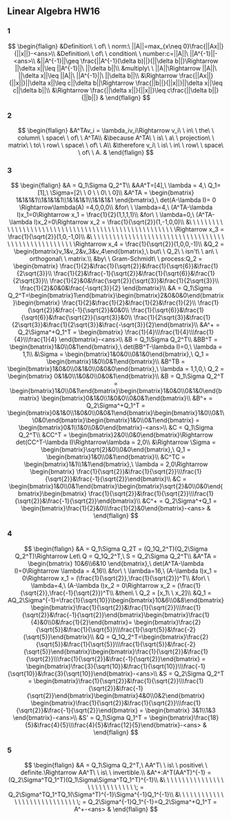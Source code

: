 ## Linear Algebra HW16

### 1

$$
\begin{flalign}
&Definition\ \ of\ \ norm:\ ||A||=max_{x\neq 0}\frac{||Ax||}{||x||}-<ans>\\
&Definition\ \ of\ \ condition\ \ number:c=||A||\ ||A^{-1}||-<ans>\\
&||A^{-1}||\geq \frac{||A^{-1}(\delta b)||}{||\delta b||}\Rightarrow ||\delta x||\leq ||A^{-1}||\ ||\delta b||\\
&multiply\ \ ||A||\Rightarrow ||A||\ ||\delta x||\leq ||A||\ ||A^{-1}||\ ||\delta b||\\
&\Rightarrow \frac{||Ax||}{||x||}||\delta x||\leq c||\delta b||\Rightarrow \frac{||b||}{||x||}||\delta x||\leq c||\delta b||\\
&\Rightarrow \frac{||\delta x||}{||x||}\leq c\frac{||\delta b||}{||b||}
&
\end{flalign}
$$

### 2

$$
\begin{flalign}
&A^TAv_i = \lambda_iv_i\Rightarrow v_i\ \ in\ \ the\ \ column\ \ space\ \ of\ \ A^TA\\
&\because A^TA\ \ is\ \ a\ \ projection\ \ matrix\ \ to\ \ row\ \ space\ \ of\ \ A\\
&\therefore v_i\ \ is\ \ in\ \ row\ \ space\ \ of\ \ A.
&
\end{flalign}
$$

### 3

$$
\begin{flalign}
&A = Q_1\Sigma Q_2^T\\
&AA^T=[4],\ \lambda = 4,\ Q_1=[1],\ \Sigma=[2\ \ 0 \ \ 0\ \ 0]\\
&A^TA = \begin{bmatrix}
1&1&1&1\\1&1&1&1\\1&1&1&1\\1&1&1&1
\end{bmatrix},\ det(A-\lambda I)= 0 \Rightarrow\lambda(A) =4,0,0,0\\
&for\ \ \lambda=4,\ (A^TA-\lambda I)x_1=0\Rightarrow x_1 = \frac{1}{2}(1,1,1,1)\\
&for\ \ \lambda=0,\ (A^TA-\lambda I)x_2=0\Rightarrow x_2 = \frac{1}{\sqrt{2}}(1,-1,0,0)\\
&\ \ \ \ \ \ \ \ \ \ \ \ \ \ \ \ \ \ \ \ \ \ \ \ \ \ \ \ \ \ \ \ \ \ \ \ \ \ \ \ \ \ \ \ \ \ \ \ \ \ \ \ \Rightarrow x_3 = \frac{1}{\sqrt{2}}(1,0,-1,0)\\
&\ \ \ \ \ \ \ \ \ \ \ \ \ \ \ \ \ \ \ \ \ \ \ \ \ \ \ \ \ \ \ \ \ \ \ \ \ \ \ \ \ \ \ \ \ \ \ \ \ \ \ \ \Rightarrow x_4 = \frac{1}{\sqrt{2}}(1,0,0,-1)\\
&Q_2 = \begin{bmatrix}v_1&v_2&v_3&v_4\end{bmatrix},\ but\ \ Q_2\ \ isn't\ \ an\ \ orthogonal\ \ matrix.\\
&by\ \ Gram-Schmidt\ \ process:Q_2 = \begin{bmatrix}
\frac{1}{2}&\frac{1}{\sqrt{2}}&\frac{1}{\sqrt{6}}&\frac{1}{2\sqrt{3}}\\
\frac{1}{2}&\frac{-1}{\sqrt{2}}&\frac{1}{\sqrt{6}}&\frac{1}{2\sqrt{3}}\\
\frac{1}{2}&0&\frac{\sqrt{2}}{\sqrt{3}}&\frac{1}{2\sqrt{3}}\\
\frac{1}{2}&0&0&\frac{-\sqrt{3}}{2}
\end{bmatrix}\\
&A = Q_1\Sigma Q_2^T=\begin{bmatrix}1\end{bmatrix}\begin{bmatrix}2&0&0&0\end{bmatrix}\begin{bmatrix}
\frac{1}{2}&\frac{1}{2}&\frac{1}{2}&\frac{1}{2}\\
\frac{1}{\sqrt{2}}&\frac{-1}{\sqrt{2}}&0&0\\
\frac{1}{\sqrt{6}}&\frac{1}{\sqrt{6}}&\frac{\sqrt{2}}{\sqrt{3}}&0\\
\frac{1}{2\sqrt{3}}&\frac{1}{2\sqrt{3}}&\frac{1}{2\sqrt{3}}&\frac{-\sqrt{3}}{2}\end{bmatrix}\\
&A^+ = Q_2\Sigma^+Q_1^T = \begin{bmatrix}
\frac{1}{4}\\\frac{1}{4}\\\frac{1}{4}\\\frac{1}{4}
\end{bmatrix}-<ans>\\
&B = Q_1\Sigma Q_2^T\\
&BB^T = \begin{bmatrix}1&0\\0&1\end{bmatrix},\ det(BB^T-\lambda I)=0,\ \lambda = 1,1\\
&\Sigma = \begin{bmatrix}1&0&0\\0&1&0\end{bmatrix},\ Q_1 = \begin{bmatrix}1&0\\0&1\end{bmatrix}\\
&B^TB = \begin{bmatrix}1&0&0\\0&1&0\\0&0&0\end{bmatrix},\ \lambda = 1,1,0,\ Q_2 = \begin{bmatrix}
0&1&0\\1&0&0\\0&0&1\end{bmatrix}\\
&B = Q_1\Sigma Q_2^T = \begin{bmatrix}1&0\\0&1\end{bmatrix}\begin{bmatrix}1&0&0\\0&1&0\end{bmatrix}
\begin{bmatrix}0&1&0\\1&0&0\\0&0&1\end{bmatrix}\\
&B^+ = Q_2\Sigma^+Q_1^T = \begin{bmatrix}0&1&0\\1&0&0\\0&0&1\end{bmatrix}\begin{bmatrix}1&0\\0&1\\0&0\end{bmatrix}\begin{bmatrix}1&0\\0&1\end{bmatrix} = \begin{bmatrix}0&1\\1&0\\0&0\end{bmatrix}-<ans>\\
&C = Q_1\Sigma Q_2^T\\
&CC^T = \begin{bmatrix}2&0\\0&0\end{bmatrix}\Rightarrow det(CC^T-\lambda I)\Rightarrow\lambda = 2,0\\
&\Rightarrow \Sigma = \begin{bmatrix}\sqrt{2}&0\\0&0\end{bmatrix},\ Q_1 = \begin{bmatrix}1&0\\0&1\end{bmatrix}\\
&C^TC = \begin{bmatrix}1&1\\1&1\end{bmatrix},\ \lambda = 2,0\Rightarrow \begin{bmatrix}
\frac{1}{\sqrt{2}}&\frac{1}{\sqrt{2}}\\\frac{1}{\sqrt{2}}&\frac{-1}{\sqrt{2}}\end{bmatrix}\\
&C = \begin{bmatrix}1&0\\0&1\end{bmatrix}\begin{bmatrix}\sqrt{2}&0\\0&0\end{bmatrix}\begin{bmatrix}
\frac{1}{\sqrt{2}}&\frac{1}{\sqrt{2}}\\\frac{1}{\sqrt{2}}&\frac{-1}{\sqrt{2}}\end{bmatrix}\\
&C^+ = Q_2\Sigma^+Q_1 = \begin{bmatrix}\frac{1}{2}&0\\\frac{1}{2}&0\end{bmatrix}-<ans>
&
\end{flalign}
$$

### 4

$$
\begin{flalign}
&A = Q_1\Sigma Q_2T = (Q_1Q_2^T)(Q_2\Sigma Q_2^T)\Rightarrow Let\ Q = Q_1Q_2^T,\ S = Q_2\Sigma Q_2^T\\
&A^TA = \begin{bmatrix}
10&6\\6&10
\end{bmatrix},\ det(A^TA-\lambda I)=0\Rightarrow \lambda = 4,16\\
&for\ \ \lambda=16,\ (A-\lambda I)x_1 = 0\Rightarrow x_1 = (\frac{1}{\sqrt{2}},\frac{1}{\sqrt{2}})^T\\
&for\ \ \lambda=4,\ (A-\lambda I)x_2 = 0\Rightarrow x_2 = (\frac{1}{\sqrt{2}},\frac{-1}{\sqrt{2}})^T\\
&then\ \ Q_2 = [x_1\ \ x_2]\\
&Q_1 = AQ_2\Sigma^{-1}=\frac{1}{\sqrt{10}}\begin{bmatrix}10&6\\0&8\end{bmatrix}
\begin{bmatrix}\frac{1}{\sqrt{2}}&\frac{1}{\sqrt{2}}\\\frac{1}{\sqrt{2}}&\frac{-1}{\sqrt{2}}\end{bmatrix}\begin{bmatrix}\frac{1}{4}&0\\0&\frac{1}{2}\end{bmatrix}=
\begin{bmatrix}\frac{2}{\sqrt{5}}&\frac{1}{\sqrt{5}}\\\frac{1}{\sqrt{5}}&\frac{-2}{\sqrt{5}}\end{bmatrix}\\
&Q = Q_1Q_2^T=\begin{bmatrix}\frac{2}{\sqrt{5}}&\frac{1}{\sqrt{5}}\\\frac{1}{\sqrt{5}}&\frac{-2}{\sqrt{5}}\end{bmatrix}\begin{bmatrix}\frac{1}{\sqrt{2}}&\frac{1}{\sqrt{2}}\\\frac{1}{\sqrt{2}}&\frac{-1}{\sqrt{2}}\end{bmatrix} = \begin{bmatrix}\frac{3}{\sqrt{10}}&\frac{1}{\sqrt{10}}\\\frac{-1}{\sqrt{10}}&\frac{3}{\sqrt{10}}\end{bmatrix}-<ans>\\
&S = Q_2\Sigma Q_2^T = \begin{bmatrix}\frac{1}{\sqrt{2}}&\frac{1}{\sqrt{2}}\\\frac{1}{\sqrt{2}}&\frac{-1}{\sqrt{2}}\end{bmatrix}\begin{bmatrix}4&0\\0&2\end{bmatrix}
\begin{bmatrix}\frac{1}{\sqrt{2}}&\frac{1}{\sqrt{2}}\\\frac{1}{\sqrt{2}}&\frac{-1}{\sqrt{2}}\end{bmatrix} = \begin{bmatrix}
3&1\\1&3
\end{bmatrix}-<ans>\\
&S' = Q_1\Sigma Q_1^T = \begin{bmatrix}\frac{18}{5}&\frac{4}{5}\\\frac{4}{5}&\frac{12}{5}\end{bmatrix}-<ans>
& 
\end{flalign}
$$

### 5

$$
\begin{flalign}
&A = Q_1\Sigma Q_2^T,\ AA^T\ \ is\ \ positive\ \ definite.\Rightarrow AA^T\ \ is\ \ invertible.\\
&A^+:A^T(AA^T)^{-1} = (Q_2\Sigma^TQ_1^T)(Q_1\Sigma\Sigma^TQ_1^T)^{-1}\\
&\ \ \ \ \ \ \ \ \ \ \ \ \ \ \ \ \ \ \ \ \ \ \ \ \ \ \ \ \; = Q_2\Sigma^TQ_1^TQ_1(\Sigma^T)^{-1}\Sigma^{-1}Q_1^{-1}\\
&\ \ \ \ \ \ \ \ \ \ \ \ \ \ \ \ \ \ \ \ \ \ \ \ \ \ \ \ \; = Q_2\Sigma^{-1}Q_1^{-1}=Q_2\Sigma^+Q_1^T = A^+-<ans>
&
\end{flalign}
$$
